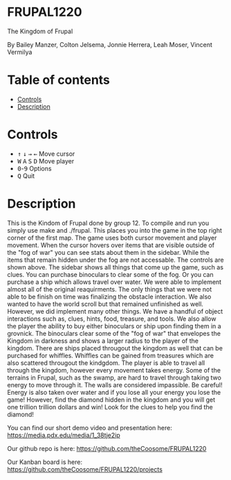 # FRUPAL1220
The Kingdom of Frupal

By Bailey Manzer, Colton Jelsema, Jonnie Herrera, Leah Moser, Vincent Vermilya
# Table of contents
- [Controls](#controls)
- [Description](#description)
# Controls
- <kbd>↑</kbd> <kbd>↓</kbd> <kbd>→</kbd> <kbd>←</kbd> Move cursor
- <kbd>W</kbd> <kbd>A</kbd> <kbd>S</kbd> <kbd>D</kbd> Move player
- <kbd>0</kbd>-<kbd>9</kbd> Options
- <kbd>Q</kbd> Quit
# Description
This is the Kindom of Frupal done by group 12. To compile and run you simply use make
and ./frupal. This places you into the game in the top right corner of the first map.
The game uses both cursor movement and player movement. When the  cursor hovers
over items that are visible outside of the "fog of war" you can see stats about them in the
sidebar. While the items that remain hidden under the fog are not accessable. 
The controls are shown above. The sidebar shows all things that come up the game, such as clues. 
You can purchase binoculars to clear some of the fog. Or you can purchase a ship which allows
travel over water. We were able to implement almost all of the original reaquirments. The only 
things that we were not able to be finish on time was finalizing the obstacle interaction. 
We also wanted to have the world scroll but that remained unfinished as well. However, we
did implement many other things. We have a handful of object interactions such as, clues, hints,
food, treasure, and tools. We also allow the player the ability to buy either binoculars or ship
upon finding them in a grovnick. The binoculars clear some of the "fog of war" that envelopes 
the Kingdom in darkness and shows a larger radius to the player of the kingdom. There are ships 
placed througout the kingdom as well that can be purchased for whiffles. Whiffles can be 
gained from treasures which are also scattered througout the kindgdom. The player is able to 
travel all through the kingdom, however every movement takes energy. Some  of the 
terrains in Frupal, such as the swamp, are hard to travel through taking two energy to move
through it. The walls are considered impassible. Be careful! Energy is also taken over water 
and if you lose all your energy you lose the game! However, find the diamond hidden in the 
kingdom and you will get one trillion trillion dollars and win! Look for the clues to help you
find the diamond!

You can find our short demo video and presentation here: https://media.pdx.edu/media/1_38tje2ip

Our github repo is here: https://github.com/theCoosome/FRUPAL1220

Our Kanban board is here: https://github.com/theCoosome/FRUPAL1220/projects

